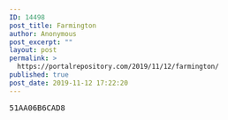 ```yaml
---
ID: 14498
post_title: Farmington
author: Anonymous
post_excerpt: ""
layout: post
permalink: >
  https://portalrepository.com/2019/11/12/farmington/
published: true
post_date: 2019-11-12 17:22:20
---
```

<pre>51AA06B6CAD8</pre>